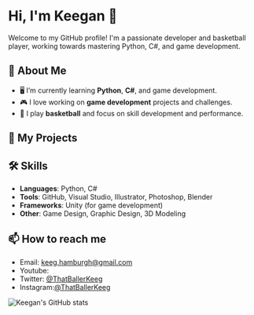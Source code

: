 # Hi, I'm Keegan 👋

Welcome to my GitHub profile! I'm a passionate developer and basketball player, working towards mastering Python, C#, and game development.

## 🚀 About Me

- 🖥️ I’m currently learning **Python**, **C#**, and game development.
- 🎮 I love working on **game development** projects and challenges.
- 🏀 I play **basketball** and focus on skill development and performance.

## 🌱 My Projects
  
## 🛠️ Skills

- **Languages**: Python, C#
- **Tools**: GitHub, Visual Studio, Illustrator, Photoshop, Blender
- **Frameworks**: Unity (for game development)
- **Other**: Game Design, Graphic Design, 3D Modeling

## 📫 How to reach me

- Email: [keeg.hamburgh@gmail.com](mailto:keeg.hamburgh@gmail.com)
- Youtube:
- Twitter: [@ThatBallerKeeg](https://x.com/ThatBallerKeeg)
- Instagram:[@ThatBallerKeeg](https://instagram.com/ThatBallerKeeg)

![Keegan's GitHub stats](https://github-readme-stats.vercel.app/api?username=ThatBallerKeeg&show_icons=true&bg_color=00000000)
